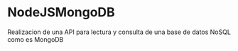 # NodeJSMongoDB
Realizacion de una API para lectura y consulta de una base de datos NoSQL como es MongoDB
